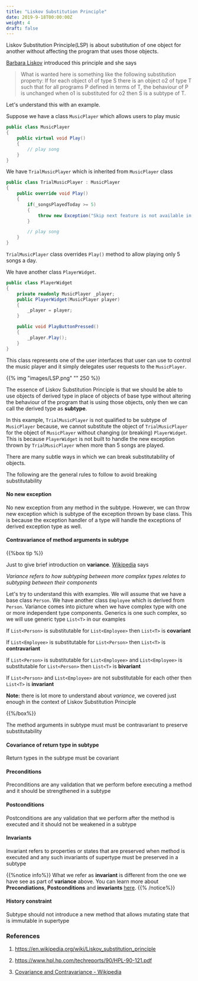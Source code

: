 ```yaml
---
title: "Liskov Substitution Principle"
date: 2019-9-18T00:00:00Z
weight: 4
draft: false
---
```


Liskov Substitution Principle(LSP) is about substitution of one object for another without affecting the program that uses those objects.

[Barbara Liskov](https://en.wikipedia.org/wiki/Barbara_Liskov) introduced this principle and she says

> What is wanted here is something like the following substitution property: If for each object o1 of type S there is an object o2 of type T such that for all programs P defined in terms of T, the behaviour of P is unchanged when o1 is substituted for o2 then S is a subtype of T.

Let's understand this with an example. 

Suppose we have a class `MusicPlayer` which allows users to play music

``` csharp
public class MusicPlayer
{
    public virtual void Play()
    {
        // play song
    }
}
```

We have `TrialMusicPlayer` which is inherited from `MusicPlayer` class

``` csharp
public class TrialMusicPlayer : MusicPlayer
{
    public override void Play()
    {
        if(_songsPlayedToday >= 5)
        {
            throw new Exception("Skip next feature is not available in Trial player");
        }

        // play song
    }
}
```

`TrialMusicPlayer` class overrides `Play()` method to allow playing only 5 songs a day.

We have another class `PlayerWidget`.

``` csharp
public class PlayerWidget
{
    private readonly MusicPlayer _player;
    public PlayerWidget(MusicPlayer player)
    {
        _player = player;
    }

    public void PlayButtonPressed()
    {
        _player.Play();
    }
}
```
 This class represents one of the user interfaces that user can use to control the music player and it simply delegates user requests to the `MusicPlayer`.

{{% img "images/LSP.png" "" 250 %}}


The essence of Liskov Substitution Principle is that we should be able to use objects of derived type in place of objects of base type without altering the behaviour of the program that is using those objects, only then we can call the derived type as **subtype**.

In this example, `TrialMusicPlayer` is not qualified to be subtype of `MusicPlayer` because, we cannot substitute the object of `TrialMusicPlayer` for the object of `MusicPlayer` without changing (or breaking) `PlayerWidget`. This is because `PlayerWidget` is not built to handle the new exception thrown by `TrialMusicPlayer` when more than 5 songs are played.

There are many subtle ways in which we can break substitutability of objects. 

The following are the general rules to follow to avoid breaking substitutability

#### No new exception
No new exception from any method in the subtype. However, we can throw new exception which is subtype of the exception thrown by base class. This is because the exception handler of a type will handle the exceptions of derived exception type as well.

#### Contravariance of method arguments in subtype
{{%box tip %}}

Just to give brief introduction on **variance**. [Wikipedia](https://en.wikipedia.org/wiki/Covariance_and_contravariance_(computer_science)) says

<cite>Variance refers to how subtyping between more complex types relates to subtyping between their components</cite>

Let's try to understand this with examples. We will assume that we have a base class `Person`. We have another class `Employee` which is derived from `Person`. Variance comes into picture when we have complex type with one or more independent type components. Generics is one such complex, so we will use generic type `List<T>` in our examples

If `List<Person>` is substitutable for `List<Employee>` then `List<T>` is **covariant**

If `List<Employee>` is substitutable for `List<Person>` then `List<T>` is **contravariant**

If `List<Person>` is substitutable for `List<Employee>` and `List<Employee>` is substitutable for `List<Person>` then `List<T>` is **bivariant**

If `List<Person>` and `List<Employee>` are not substitutable for each other then `List<T>` is **invariant**

**Note:** there is lot more to understand about _variance_, we covered just enough in the context of Liskov Substitution Principle

{{%/box%}}

The method arguments in subtype must must be contravariant to preserve substitutability

#### Covariance of return type in subtype
Return types in the subtype must be covariant

#### Preconditions
Preconditions are any validation that we perform before executing a method and it should be strengthened in a subtype

#### Postconditions
Postconditions are any validation that we perform after the method is executed and it should not be weakened in a subtype

#### Invariants
Invariant refers to properties or states that are preserved when method is executed and any such invariants of supertype must be preserved in a subtype

{{%notice info%}}
What we refer as **invariant** is different from the one we have see as part of **variance** above. You can learn more about **Precondiations**, **Postconditions** and **invariants** [here](https://en.wikipedia.org/wiki/Design_by_contract).
{{% /notice%}}

#### History constraint
Subtype should not introduce a new method that allows mutating state that is immutable in supertype

### References

1. https://en.wikipedia.org/wiki/Liskov_substitution_principle

2. https://www.hpl.hp.com/techreports/90/HPL-90-121.pdf

3. [Covariance and Contravariance - Wikipedia](https://en.wikipedia.org/wiki/Covariance_and_contravariance_(computer_science))